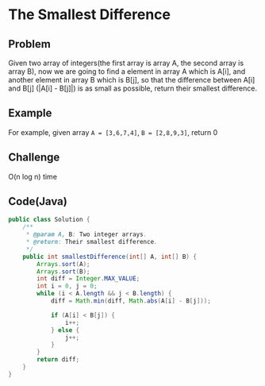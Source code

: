 # The Smallest Difference

## Problem

Given two array of integers(the first array is array A, the second array is array B), now we are going to find a element in array A which is A[i], and another element in array B which is B[j], so that the difference between A[i] and B[j] (|A[i] - B[j]|) is as small as possible, return their smallest difference.

## Example

For example, given array `A = [3,6,7,4]`, `B = [2,8,9,3]`, return 0

## Challenge

O(n log n) time

## Code(Java)

```java
public class Solution {
    /**
     * @param A, B: Two integer arrays.
     * @return: Their smallest difference.
     */
    public int smallestDifference(int[] A, int[] B) {
        Arrays.sort(A);
        Arrays.sort(B);
        int diff = Integer.MAX_VALUE;
        int i = 0, j = 0;
        while (i < A.length && j < B.length) {
            diff = Math.min(diff, Math.abs(A[i] - B[j]));

            if (A[i] < B[j]) {
                i++;
            } else {
                j++;
            }
        }
        return diff;
    }
}
```
